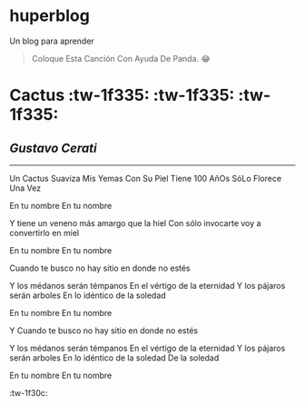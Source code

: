 # huperblog
Un blog para aprender
> Coloque Esta Canción Con Ayuda De Panda.  :joy:

# **Cactus** :tw-1f335: :tw-1f335: :tw-1f335:
## *Gustavo Cerati*


------------


Un Cactus Suaviza Mis Yemas Con Su Piel 
Tiene 100 AñOs SóLo Florece Una Vez

En tu nombre
En tu nombre

Y tiene un veneno más amargo que la hiel
Con sólo invocarte voy a convertirlo en miel

En tu nombre
En tu nombre

Cuando te busco no hay sitio en donde no estés

Y los médanos serán témpanos
En el vértigo de la eternidad
Y los pájaros serán arboles
En lo idéntico de la soledad

En tu nombre
En tu nombre

Y Cuando te busco no hay sitio en donde no estés

Y los médanos serán témpanos
En el vértigo de la eternidad
Y los pájaros serán arboles
En lo idéntico de la soledad
De la soledad

En tu nombre
En tu nombre

:tw-1f30c:
